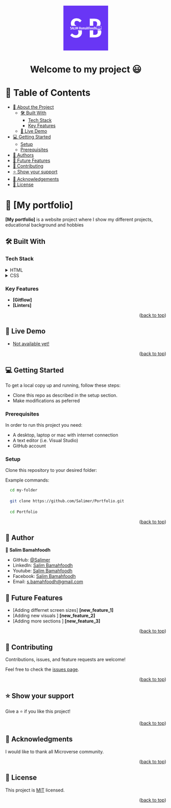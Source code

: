 <a name="readme-top"></a>

<div align="center">
  <img src="murple_logo.png" alt="logo" width="140"  height="auto" />
  <br/>

  <h1><b>Welcome to my project 😃</b></h1>

</div>

<!-- TABLE OF CONTENTS -->

# 📗 Table of Contents

- [📖 About the Project](#about-project)
  - [🛠 Built With](#built-with)
    - [Tech Stack](#tech-stack)
    - [Key Features](#key-features)
  - [🚀 Live Demo](#live-demo)
- [💻 Getting Started](#getting-started)
  - [Setup](#setup)
  - [Prerequisites](#prerequisites)
  <!-- 
  - [Install](#install)
  - [Usage](#usage)
  - [Run tests](#run-tests)
  - [Deployment](#triangular_flag_on_post-deployment)
    -->
- [👥 Authors](#authors)
- [🔭 Future Features](#future-features)
- [🤝 Contributing](#contributing)
- [⭐️ Show your support](#support)
- [🙏 Acknowledgements](#acknowledgements)
- [📝 License](#license)

<!-- PROJECT DESCRIPTION -->

# 📖 [My portfolio] <a name="about-project"></a>


**[My portfolio]** is a website project where I show my different projects, educational background and hobbies

## 🛠 Built With <a name="built-with"></a>

### Tech Stack <a name="tech-stack"></a>

<details>
  <summary>HTML</summary>
  <ul>
    <li><a href="#">HTML 5</a></li>
  </ul>
</details>

<details>
  <summary>CSS</summary>
  <ul>
    <li><a href="#">CSS 3</a></li>
  </ul>
</details>



<!-- Features -->

### Key Features <a name="key-features"></a>


- **[Gitflow]**
- **[Linters]**

<p align="right">(<a href="#readme-top">back to top</a>)</p>

<!-- LIVE DEMO -->

## 🚀 Live Demo <a name="live-demo"></a>


- [Not available yet!](#)

<p align="right">(<a href="#readme-top">back to top</a>)</p>

<!-- GETTING STARTED -->

## 💻 Getting Started <a name="getting-started"></a>

To get a local copy up and running, follow these steps:

- Clone this repo as described in the setup section. 
- Make modifications as peferred 


### Prerequisites

In order to run this project you need:
- A desktop, laptop or mac with internet connection
- A text editor (i.e. Visual Studio)
- GitHub account 


### Setup

Clone this repository to your desired folder:

Example commands:

```sh
  cd my-folder

  git clone https://github.com/Salimer/Portfolio.git
  
  cd Portfolio
```







<p align="right">(<a href="#readme-top">back to top</a>)</p>

<!-- AUTHORS -->

## 👥 Author <a name="authors"></a>



👤 **Salim Bamahfoodh**

- GitHub: [@Salimer](https://github.com/Salimer)
- LinkedIn: [Salim Bamahfoodh](https://www.linkedin.com/in/salim-bamahfoodh-707b74200/)
- Youtube: [Salim Bamahfoodh](https://www.youtube.com/channel/UCGKq9eJQY2qTKRfDDbMOUyA)
- Facebook: [Salim Bamahfoodh](https://www.facebook.com/S.Bamahfoodh/)
- Email: s.bamahfoodh@gmail.com


<!-- FUTURE FEATURES -->

## 🔭 Future Features <a name="future-features"></a>



- [Adding differnet screen sizes] **[new_feature_1]**
- [Adding new visuals ] **[new_feature_2]**
- [Adding more sections ] **[new_feature_3]**

<p align="right">(<a href="#readme-top">back to top</a>)</p>

<!-- CONTRIBUTING -->

## 🤝 Contributing <a name="contributing"></a>

Contributions, issues, and feature requests are welcome!

Feel free to check the [issues page](../../issues/).

<p align="right">(<a href="#readme-top">back to top</a>)</p>

<!-- SUPPORT -->

## ⭐️ Show your support <a name="support"></a>


Give a ⭐️ if you like this project!

<p align="right">(<a href="#readme-top">back to top</a>)</p>

<!-- ACKNOWLEDGEMENTS -->

## 🙏 Acknowledgments <a name="acknowledgements"></a>


I would like to thank all Microverse community.

<p align="right">(<a href="#readme-top">back to top</a>)</p>

<!-- FAQ (optional) 

## ❓ FAQ (OPTIONAL) <a name="faq"></a>

> Add at least 2 questions new developers would ask when they decide to use your project.

- **[Question_1]**

  - [Answer_1]

- **[Question_2]**

  - [Answer_2]

<p align="right">(<a href="#readme-top">back to top</a>)</p>

-->

<!-- LICENSE -->

## 📝 License <a name="license"></a>

This project is [MIT](./LICENSE) licensed.


<p align="right">(<a href="#readme-top">back to top</a>)</p>
